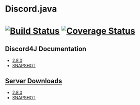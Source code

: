 # Discord.java

[![Build Status](https://travis-ci.org/Techtony96/Discord.java.svg?branch=master)](https://travis-ci.org/Techtony96/Discord.java) [![Coverage Status](https://coveralls.io/repos/github/Techtony96/Discord.java/badge.svg?branch=master)](https://coveralls.io/github/Techtony96/Discord.java?branch=master)
======

## Discord4J Documentation
* [2.8.0](https://jitpack.io/com/github/austinv11/Discord4j/2.8.0/javadoc/index.html "Discord4J 2.8.0 Documentation")
* [SNAPSHOT](https://jitpack.io/com/github/austinv11/Discord4j/dev-SNAPSHOT/javadoc/ "Discord4J dev-SNAPSHOT Documentation")

## [Server Downloads](https://austinv11.github.io/Discord4J/downloads.html)
* [2.8.0](https://jitpack.io/com/github/austinv11/Discord4j/2.8.0/Discord4j-2.8.0-shaded.jar)
* [SNAPSHOT](https://jitpack.io/com/github/austinv11/Discord4j/dev-SNAPSHOT/Discord4j-dev-SNAPSHOT-shaded.jar)



